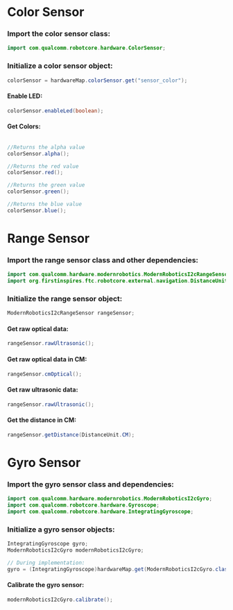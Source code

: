 # Color Sensor

  ### Import the color sensor class:
  
  ```java
  import com.qualcomm.robotcore.hardware.ColorSensor;
  ```
  
  ### Initialize a color sensor object:
  
  ```java
  colorSensor = hardwareMap.colorSensor.get("sensor_color");
  ```
  
  #### Enable LED:
  ```java
  colorSensor.enableLed(boolean);
  ```
  
  #### Get Colors:
  ```java
  
  //Returns the alpha value
  colorSensor.alpha();
  
  //Returns the red value
  colorSensor.red();
  
  //Returns the green value
  colorSensor.green();
  
  //Returns the blue value
  colorSensor.blue();
  ```

# Range Sensor
  
  ### Import the range sensor class and other dependencies:
  
  ```java
  import com.qualcomm.hardware.modernrobotics.ModernRoboticsI2cRangeSensor;
  import org.firstinspires.ftc.robotcore.external.navigation.DistanceUnit;
  ```
  
  ### Initialize the range sensor object:
  
  ```java
  ModernRoboticsI2cRangeSensor rangeSensor;
  ```
  
  #### Get raw optical data:
  
  ```java
  rangeSensor.rawUltrasonic();
  ```
  
  #### Get raw optical data in CM:
  
  ```java
  rangeSensor.cmOptical();
  ```
  
  #### Get raw ultrasonic data:
  
  ```java
  rangeSensor.rawUltrasonic();
  ```
  
  #### Get the distance in CM:
  
  ```java
  rangeSensor.getDistance(DistanceUnit.CM);
  ```

# Gyro Sensor
  
  ### Import the gyro sensor class and dependencies:
  
  ```java
  import com.qualcomm.hardware.modernrobotics.ModernRoboticsI2cGyro;
  import com.qualcomm.robotcore.hardware.Gyroscope;
  import com.qualcomm.robotcore.hardware.IntegratingGyroscope;
  ```
  
  ### Initialize a gyro sensor objects:
  
  ```java
  IntegratingGyroscope gyro;
  ModernRoboticsI2cGyro modernRoboticsI2cGyro;
  
  // During implementation:
  gyro = (IntegratingGyroscope)hardwareMap.get(ModernRoboticsI2cGyro.class, "gyro");
  ```
  
  #### Calibrate the gyro sensor:
  
  ```java
  modernRoboticsI2cGyro.calibrate();
  ```
